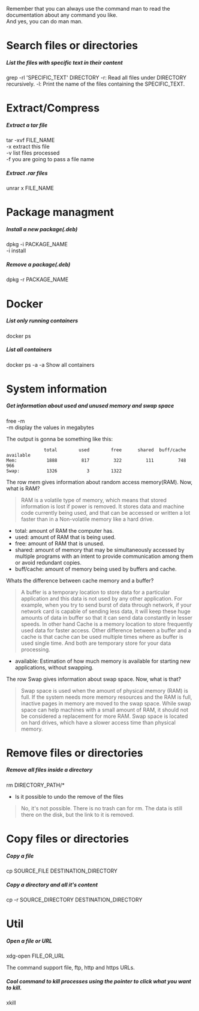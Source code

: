 Remember that you can always use the command man to read the documentation about any command you like.\
And yes, you can do man man. 

# Search files or directories

##### List the files with specific text in their content 
grep -rl 'SPECIFIC_TEXT' DIRECTORY
-r: Read all files under DIRECTORY recursively.
-l: Print the name of the files containing the SPECIFIC_TEXT.

# Extract/Compress 

##### Extract a tar file
tar -xvf FILE_NAME\
-x extract this file\
-v list files processed\
-f you are going to pass a file name

##### Extract .rar files
unrar x FILE_NAME

# Package managment

##### Install a new package(.deb)
dpkg -i PACKAGE_NAME\
-i install

##### Remove a package(.deb)
dpkg -r PACKAGE_NAME

# Docker

##### List only running containers
docker ps

##### List all containers
docker ps -a
-a Show all containers

# System information

##### Get information about used and unused memory and swap space
free -m\
-m display the values in megabytes

The output is gonna be something like this:

                  total        used        free      shared  buff/cache   available
    Mem:           1888         817         322         111         748         966
    Swap:          1326           3        1322

The row mem gives information about random access memory(RAM). Now, what is RAM?
> RAM is a volatile type of memory, which means that stored information is lost if power is removed. It stores data and machine code currently being used, and that can be accessed or written a lot faster than in a Non-volatile memory like a hard drive.

 - total: amount of RAM the computer has.
 - used: amount of RAM that is being used.
 - free: amount of RAM that is unused.
 - shared: amount of memory that may be simultaneously accessed by multiple programs with an intent to provide communication among them or avoid redundant copies.
 - buff/cache:  amount of memory being used by buffers and cache.

Whats the difference between cache memory and a buffer?
> A buffer is a temporary location to store data for a particular application and this data is not used by any other application. For example, when you try to send burst of data through network, if your network card is capable of sending less data, it will keep these huge amounts of data in buffer so that it can send data constantly in lesser speeds. In other hand Cache is a memory location to store frequently used data for faster access. Other difference between a buffer and a cache is that cache can be used multiple times where as buffer is used single time. And both are temporary store for your data processing.

 - available: Estimation of how much memory is available for starting new applications, without swapping.

The row Swap gives information about swap space. Now, what is that?
> Swap space is used when the amount of physical memory (RAM) is full. If the system needs more memory resources and the RAM is full, inactive pages in memory are moved to the swap space. While swap space can help machines with a small amount of RAM, it should not be considered a replacement for more RAM. Swap space is located on hard drives, which have a slower access time than physical memory.

# Remove files or directories

##### Remove all files inside a directory
rm DIRECTORY_PATH/* 

 - Is it possible to undo the remove of the files 
> No, it's not possible. There is no trash can for rm. The data is still there on the disk, but the link to it is removed. 

# Copy files or directories

##### Copy a file
cp SOURCE_FILE DESTINATION_DIRECTORY 

##### Copy a directory and all it's content
cp -r SOURCE_DIRECTORY DESTINATION_DIRECTORY

# Util

##### Open a file or URL 
xdg-open FILE_OR_URL

The command support file, ftp, http and https URLs.

##### Cool command to kill processes using the pointer to click what you want to kill.
xkill
